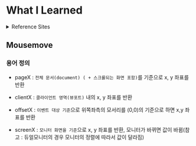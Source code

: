 # What I Learned

<details>
  <summary>Reference Sites</summary>

- Mousemove
  - https://www.helloelva.com/
  - https://sirup.online/roll-and-bounce/
  - https://www.parad.am/

</details>

## Mousemove

### 용어 정의

- pageX : `전체 문서(document) ( + 스크롤되는 화면 포함)`를 기준으로 x, y 좌표를 반환

- clientX : `클라이언트 영역(뷰포트)` 내의 x, y 좌표를 반환

- offsetX : `이벤트 대상 기준`으로 위쪽좌측의 모서리를 (0,0)의 기준으로 하면 x,y 좌표를 반환

- screenX : `모니터 화면을 기준`으로 x, y 좌표를 반환, 모니터가 바뀌면 값이 바뀜(참고 : 듀얼모니터의 경우 모니터의 정렬에 따라서 값이 달라짐)
